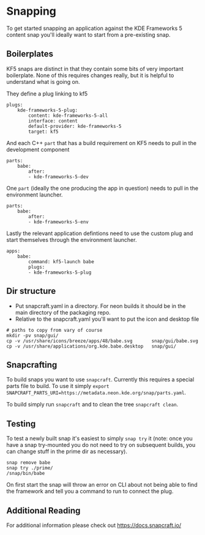# Snapping

To get started snapping an application against the KDE Frameworks 5 content
snap you'll ideally want to start from a pre-existing snap.

## Boilerplates

KF5 snaps are distinct in that they contain some bits of very important
boilerplate. None of this requires changes really, but it is helpful to
understand what is going on.

They define a plug linking to kf5

```
plugs:
    kde-frameworks-5-plug:
        content: kde-frameworks-5-all
        interface: content
        default-provider: kde-frameworks-5
        target: kf5
```

And each C++ `part` that has a build requirement on KF5 needs to pull in the
development component

```
parts:
    babe:
        after:
        - kde-frameworks-5-dev
```

One `part` (ideally the one producing the app in question) needs
to pull in the environment launcher.

```
parts:
    babe:
        after:
        - kde-frameworks-5-env
```

Lastly the relevant application defintions need to use the custom plug and
start themselves through the environment launcher.

```
apps:
    babe:
        command: kf5-launch babe
        plugs:
        - kde-frameworks-5-plug
```

## Dir structure

- Put snapcraft.yaml in a directory. For neon builds it should be in the main
  directory of the packaging repo.
- Relative to the snapcraft.yaml you'll want to put the icon and desktop file

```
# paths to copy from vary of course
mkdir -pv snap/gui/
cp -v /usr/share/icons/breeze/apps/48/babe.svg       snap/gui/babe.svg
cp -v /usr/share/applications/org.kde.babe.desktop   snap/gui/
```

## Snapcrafting

To build snaps you want to use `snapcraft`. Currently this requires a special
parts file to build. To use it simply
`export SNAPCRAFT_PARTS_URI=https://metadata.neon.kde.org/snap/parts.yaml`.

To build simply run `snapcraft` and to clean the tree `snapcraft clean`.

## Testing

To test a newly built snap it's easiest to simply `snap try` it (note: once you
have a snap try-mounted you do not need to try on subsequent builds, you can
change stuff in the prime dir as necessary).

```
snap remove babe
snap try ./prime/
/snap/bin/babe
```

On first start the snap will throw an error on CLI about not being able to find
the framework and tell you a command to run to connect the plug.

## Additional Reading

For additional information please check out https://docs.snapcraft.io/
